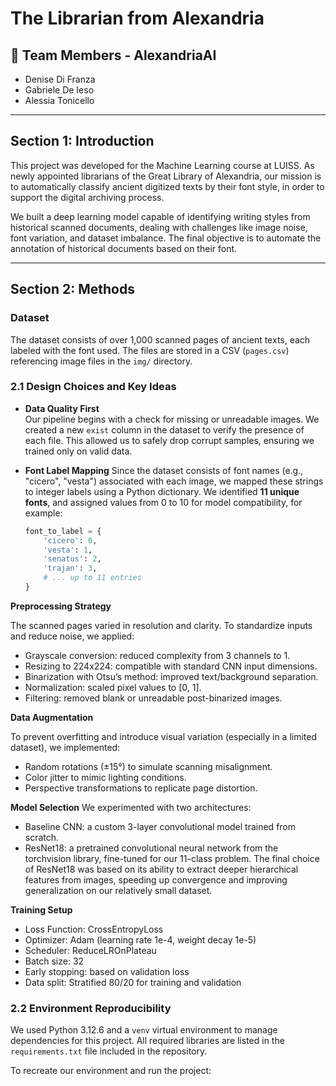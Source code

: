 # The Librarian from Alexandria

## 👥 Team Members - AlexandriaAI
- Denise Di Franza 
- Gabriele De Ieso
- Alessia Tonicello

---

## Section 1: Introduction

This project was developed for the Machine Learning course at LUISS. As newly appointed librarians of the Great Library of Alexandria, our mission is to automatically classify ancient digitized texts by their font style, in order to support the digital archiving process. 

We built a deep learning model capable of identifying writing styles from historical scanned documents, dealing with challenges like image noise, font variation, and dataset imbalance. The final objective is to automate the annotation of historical documents based on their font.

---

## Section 2: Methods

### Dataset
The dataset consists of over 1,000 scanned pages of ancient texts, each labeled with the font used. The files are stored in a CSV (`pages.csv`) referencing image files in the `img/` directory.

### 2.1 Design Choices and Key Ideas
- **Data Quality First**  
  Our pipeline begins with a check for missing or unreadable images. We created a new `exist` column in the dataset to verify the presence of each file. This allowed us to safely drop corrupt samples, ensuring we trained only on valid data.
  
- **Font Label Mapping**
  Since the dataset consists of font names (e.g., "cicero", "vesta") associated with each image, we mapped these strings to integer labels using a Python dictionary. We identified **11 unique fonts**, and assigned values from 0 to 10 for model compatibility, for example:
  ```python
  font_to_label = {
      'cicero': 0,
      'vesta': 1,
      'senatus': 2,
      'trajan': 3,
      # ... up to 11 entries
  }

**Preprocessing Strategy**

The scanned pages varied in resolution and clarity. To standardize inputs and reduce noise, we applied:
- Grayscale conversion: reduced complexity from 3 channels to 1.
- Resizing to 224x224: compatible with standard CNN input dimensions.
- Binarization with Otsu’s method: improved text/background separation.
- Normalization: scaled pixel values to [0, 1].
- Filtering: removed blank or unreadable post-binarized images.


**Data Augmentation**

To prevent overfitting and introduce visual variation (especially in a limited dataset), we implemented:
- Random rotations (±15°) to simulate scanning misalignment.
- Color jitter to mimic lighting conditions.
- Perspective transformations to replicate page distortion.


**Model Selection**
We experimented with two architectures:
- Baseline CNN: a custom 3-layer convolutional model trained from scratch.
- ResNet18: a pretrained convolutional neural network from the torchvision library, fine-tuned for our 11-class problem.
The final choice of ResNet18 was based on its ability to extract deeper hierarchical features from images, speeding up convergence and improving generalization on our relatively small dataset.


**Training Setup**
- Loss Function: CrossEntropyLoss
- Optimizer: Adam (learning rate 1e-4, weight decay 1e-5)
- Scheduler: ReduceLROnPlateau
- Batch size: 32
- Early stopping: based on validation loss
- Data split: Stratified 80/20 for training and validation


### 2.2 Environment Reproducibility
We used Python 3.12.6 and a `venv` virtual environment to manage dependencies for this project. All required libraries are listed in the `requirements.txt` file included in the repository.

To recreate our environment and run the project:
